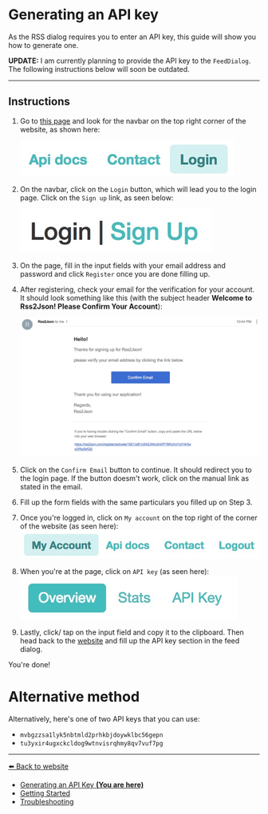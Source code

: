 # Generating an API key
As the RSS dialog requires you to enter an API key, this guide will show you how to generate one.

**UPDATE:** I am currently planning to provide the API key to the `FeedDialog`. The following instructions below will soon be outdated.

---

## Instructions
1. Go to [this page](https://rss2json.com) and look for the navbar on the top right corner of the website, as shown here:

   ![Navbar of the rss2json.com website](../img/generate_api_key/rsstojson_navbar_logged_out.jpg)

2. On the navbar, click on the `Login` button, which will lead you to the login page. Click on the `Sign up` link, as seen below:

   ![Sign up link](../img/generate_api_key/login_page.jpg)

3. On the page, fill in the input fields with your email address and password and click `Register` once you are done filling up.
4. After registering, check your email for the verification for your account. It should look something like this (with the subject header **Welcome to Rss2Json! Please Confirm Your Account**):

   ![Email verification](../img/generate_api_key/email_verification.jpg)
5. Click on the `Confirm Email` button to continue. It should redirect you to the login page. If the button doesm't work, click on the manual link as stated in the email.
6. Fill up the form fields with the same particulars you filled up on Step 3. 
7. Once you're logged in, click on `My account` on the top right of the corner of the website (as seen here):
   ![Navbar of the rss2json.com website (if logged in)](../img/generate_api_key/rsstojson_navbar_logged_in.jpg)
8. When you're at the page, click on `API key` (as seen here):
   ![My account tabs](../img/generate_api_key/my_account_top.jpg)
9. Lastly, click/ tap on the input field and copy it to the clipboard. Then head back to the [website](https://chan4077.github.io/angular-rss-reader) and fill up the API key section in the feed dialog.

You're done!

# Alternative method
Alternatively, here's one of two API keys that you can use:
- `mvbgzzsa1lyk5nbtmld2prhkbjdoywklbc56gepn`
- `tu3yxir4ugxckcldog9wtnvisrqhmy8qv7vuf7pg`

---
[:arrow_left: Back to website](https://chan4077.github.io/angular-rss-reader)

- [Generating an API Key **(You are here)**](./GENERATE_API_KEY.md)
- [Getting Started](./GETTING_STARTED.md)
- [Troubleshooting](./TROUBLESHOOTING.md)
